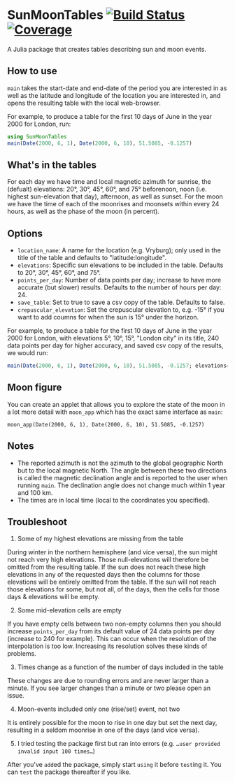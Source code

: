 # SunMoonTables [![Build Status](https://github.com/yakir12/SunMoonTables.jl/actions/workflows/CI.yml/badge.svg?branch=main)](https://github.com/yakir12/SunMoonTables.jl/actions/workflows/CI.yml?query=branch%3Amain) [![Coverage](https://codecov.io/gh/yakir12/SunMoonTables.jl/branch/main/graph/badge.svg)](https://codecov.io/gh/yakir12/SunMoonTables.jl)

A Julia package that creates tables describing sun and moon events.

## How to use
`main` takes the start-date and end-date of the period you are interested in as well as the latitude and longitude of the location you are interested in, and opens the resulting table with the local web-browser.

For example, to produce a table for the first 10 days of June in the year 2000 for London, run:

```julia
using SunMoonTables
main(Date(2000, 6, 1), Date(2000, 6, 10), 51.5085, -0.1257)
```

## What's in the tables
For each day we have time and local magnetic azimuth for sunrise, the (defualt) elevations: 20°, 30°, 45°, 60°, and 75° beforenoon, noon (i.e. highest sun-elevation that day), afternoon, as well as sunset. 
For the moon we have the time of each of the moonrises and moonsets within every 24 hours, as well as the phase of the moon (in percent).

## Options
- `location_name`: A name for the location (e.g. Vryburg); only used in the title of the table and defaults to "latitude:longitude".
- `elevations`: Specific sun elevations to be included in the table. Defaults to 20°, 30°, 45°, 60°, and 75°.
- `points_per_day`: Number of data points per day; increase to have more accurate (but slower) results. Defaults to the number of hours per day: 24.
- `save_table`: Set to true to save a csv copy of the table. Defaults to false.
- `crepuscular_elevation`: Set the crepuscular elevation to, e.g. -15° if you want to add coumns for when the sun is 15° under the horizon.

For example, to produce a table for the first 10 days of June in the year 2000 for London, with elevations 5°, 10°, 15°, "London city" in its title, 240 data points per day for higher accuracy, and saved csv copy of the results, we would run:
```julia
main(Date(2000, 6, 1), Date(2000, 6, 10), 51.5085, -0.1257; elevations=[5, 10, 15], location_name="London city", points_per_day=240, save_table=true))
```

## Moon figure
You can create an applet that allows you to explore the state of the moon in a lot more detail with `moon_app` which has the exact same interface as `main`:
```
moon_app(Date(2000, 6, 1), Date(2000, 6, 10), 51.5085, -0.1257)
```

## Notes
- The reported azimuth is not the azimuth to the global geographic North but to the local magnetic North. The angle between these two directions is called the magnetic declination angle and is reported to the user when running `main`. The declination angle does not change much within 1 year and 100 km.
- The times are in local time (local to the coordinates you specified).

## Troubleshoot
1. Some of my highest elevations are missing from the table

During winter in the northern hemisphere (and vice versa), the sun might not reach very high elevations. Those null-elevations will therefore be omitted from the resulting table. If the sun does not reach these high elevations in any of the requested days then the columns for those elevations will be entirely omitted from the table. If the sun will not reach those elevations for some, but not all, of the days, then the cells for those days & elevations will be empty.

2. Some mid-elevation cells are empty

If you have empty cells between two non-empty columns then you should increase `points_per_day` from its default value of 24 data points per day (increase to 240 for example). This can occur when the resolution of the interpolation is too low. Increasing its resolution solves these kinds of problems.

3. Times change as a function of the number of days included in the table

These changes are due to rounding errors and are never larger than a minute. If you see larger changes than a minute or two please open an issue. 

4. Moon-events included only one (rise/set) event, not two

It is entirely possible for the moon to rise in one day but set the next day, resulting in a seldom moonrise in one of the days (and vice versa).

5. I tried testing the package first but ran into errors (e.g. `…user provided invalid input 100 times…`)

After you've `add`ed the package, simply start `using` it before `test`ing it. You can `test` the package thereafter if you like. 

